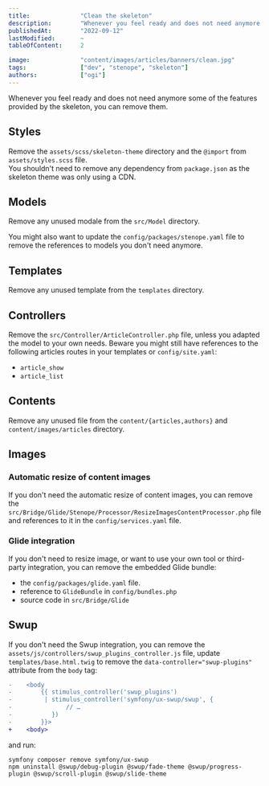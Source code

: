 ```yaml
---
title:              "Clean the skeleton"
description:        "Whenever you feel ready and does not need anymore some of the features provided by the skeleton, you can remove them."
publishedAt:        "2022-09-12"
lastModified:       ~
tableOfContent:     2

image:              "content/images/articles/banners/clean.jpg"
tags:               ["dev", "stenope", "skeleton"]
authors:            ["ogi"]
---
```


Whenever you feel ready and does not need anymore some of the features provided by the skeleton, you can remove them.

## Styles

Remove the `assets/scss/skeleton-theme` directory and the `@import` from `assets/styles.scss` file.  
You shouldn't need to remove any dependency from `package.json` as the skeleton theme was only using a CDN.

## Models

Remove any unused modale from the `src/Model` directory.

You might also want to update the `config/packages/stenope.yaml` file to remove the references to models you don't need anymore.

## Templates

Remove any unused template from the `templates` directory.

## Controllers

Remove the `src/Controller/ArticleController.php` file, unless you adapted the model to your own needs.
Beware you might still have references to the following articles routes in your templates or `config/site.yaml`: 
- `article_show`
- `article_list`

## Contents

Remove any unused file from the `content/{articles,authors}` and `content/images/articles` directory.

## Images

### Automatic resize of content images

If you don't need the automatic resize of content images, you can remove
the `src/Bridge/Glide/Stenope/Processor/ResizeImagesContentProcessor.php` file and references to it in
the `config/services.yaml` file.

### Glide integration

If you don't need to resize image, or want to use your own tool or third-party integration, you can remove the embedded Glide bundle:

- the `config/packages/glide.yaml` file.
- reference to `GlideBundle` in `config/bundles.php`
- source code in `src/Bridge/Glide`

## Swup

If you don't need the Swup integration, you can remove the `assets/js/controllers/swup_plugins_controller.js` file,
update `templates/base.html.twig` to remove the `data-controller="swup-plugins"` attribute from the `body` tag:

```diff
-    <body
-        {{ stimulus_controller('swup_plugins')
-         | stimulus_controller('symfony/ux-swup/swup', {
-               // …
-           })
-        }}>
+    <body>
```

and run:

```shell
symfony composer remove symfony/ux-swup
npm uninstall @swup/debug-plugin @swup/fade-theme @swup/progress-plugin @swup/scroll-plugin @swup/slide-theme
```
